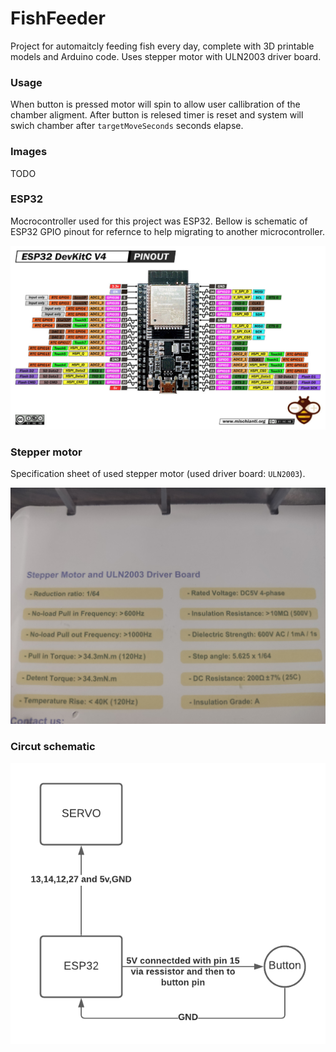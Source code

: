 # FishFeeder

 Project for automaitcly feeding fish every day, complete with 3D printable models and Arduino code. Uses stepper motor with ULN2003 driver board.

### Usage

When button is pressed motor will spin to allow user callibration of the chamber aligment. After button is relesed timer is reset and system will swich chamber after `targetMoveSeconds` seconds elapse.

### Images

TODO

### ESP32

Mocrocontroller used for this project was ESP32.  Bellow is schematic of ESP32 GPIO pinout for refernce to help migrating to another microcontroller.

![ESP32-DEV-KIT-DevKitC-v4-pinout-mischianti.jpg](.\assets\879ab1db12d31e3a6cbf6293cee2b15b620d610b.jpg)

### Stepper motor

Specification sheet of  used stepper motor (used driver board: `ULN2003`).

![1643574096258.jpg](.\assets\d1d86311cd487f3f1eec8121ff93bd3710fb8a00.jpg)

### Circut schematic

![Blank diagram.png](.\assets\4307f492a36da37c1e5134392b7bb6d90c18548f.png)
